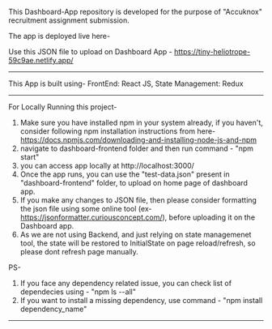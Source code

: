 This Dashboard-App repository is developed for the purpose of "Accuknox" recruitment assignment submission.

The app is deployed live here- 

Use this JSON file to upload on Dashboard App - https://tiny-heliotrope-59c9ae.netlify.app/

--------------------------------------------------------------------------------------

This App is built using-
FrontEnd: React JS, 
State Management: Redux

--------------------------------------------------------------------------------------

For Locally Running this project-
1) Make sure you have installed npm in your system already, if you haven't, consider following npm installation instructions from here- https://docs.npmjs.com/downloading-and-installing-node-js-and-npm
2) navigate to dashboard-frontend folder and then run command - "npm start"
3) you can access app locally at http://localhost:3000/
4) Once the app runs, you can use the "test-data.json" present in "dashboard-frontend" folder, to upload on home page of dashboard app.
5) If you make any changes to JSON file, then please consider formatting the json file using some online tool (ex-https://jsonformatter.curiousconcept.com/), before uploading it on the Dashboard app.
6) As we are not using Backend, and just relying on state managemenet tool, the state will be restored to InitialState on page reload/refresh, so please dont refresh page manually.


PS-
1) If you face any dependency related issue, you can check list of dependecies using - "npm ls --all"
2) If you want to install a missing dependency, use command - "npm install dependency_name"
   
--------------------------------------------------------------------------------------

